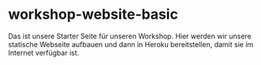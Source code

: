 # workshop-website-basic

Das ist unsere Starter Seite für unseren Workshop. Hier werden wir unsere statische Webseite aufbauen und dann in Heroku bereitstellen, damit sie im Internet verfügbar ist.